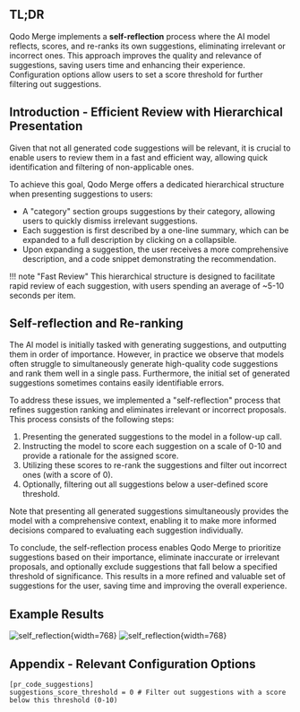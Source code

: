 ## TL;DR

Qodo Merge implements a **self-reflection** process where the AI model reflects, scores, and re-ranks its own suggestions, eliminating irrelevant or incorrect ones.
This approach improves the quality and relevance of suggestions, saving users time and enhancing their experience.
Configuration options allow users to set a score threshold for further filtering out suggestions.

## Introduction - Efficient Review with Hierarchical Presentation


Given that not all generated code suggestions will be relevant, it is crucial to enable users to review them in a fast and efficient way, allowing quick identification and filtering of non-applicable ones.

To achieve this goal, Qodo Merge offers a dedicated hierarchical structure when presenting suggestions to users:

- A "category" section groups suggestions by their category, allowing users to quickly dismiss irrelevant suggestions.
- Each suggestion is first described by a one-line summary, which can be expanded to a full description by clicking on a collapsible.
- Upon expanding a suggestion, the user receives a more comprehensive description, and a code snippet demonstrating the recommendation.

!!! note "Fast Review"
    This hierarchical structure is designed to facilitate rapid review of each suggestion, with users spending an average of ~5-10 seconds per item.

## Self-reflection and Re-ranking

The AI model is initially tasked with generating suggestions, and outputting them in order of importance.
However, in practice we observe that models often struggle to simultaneously generate high-quality code suggestions and rank them well in a single pass.
Furthermore, the initial set of generated suggestions sometimes contains easily identifiable errors.

To address these issues, we implemented a "self-reflection" process that refines suggestion ranking and eliminates irrelevant or incorrect proposals.
This process consists of the following steps:

1. Presenting the generated suggestions to the model in a follow-up call.
2. Instructing the model to score each suggestion on a scale of 0-10 and provide a rationale for the assigned score.
3. Utilizing these scores to re-rank the suggestions and filter out incorrect ones (with a score of 0).
4. Optionally, filtering out all suggestions below a user-defined score threshold.

Note that presenting all generated suggestions simultaneously provides the model with a comprehensive context, enabling it to make more informed decisions compared to evaluating each suggestion individually.

To conclude, the self-reflection process enables Qodo Merge to prioritize suggestions based on their importance, eliminate inaccurate or irrelevant proposals, and optionally exclude suggestions that fall below a specified threshold of significance.
This results in a more refined and valuable set of suggestions for the user, saving time and improving the overall experience.

## Example Results

![self_reflection](https://codium.ai/images/pr_agent/self_reflection1.png){width=768}
![self_reflection](https://codium.ai/images/pr_agent/self_reflection2.png){width=768}


## Appendix - Relevant Configuration Options
```
[pr_code_suggestions]
suggestions_score_threshold	= 0 # Filter out suggestions with a score below this threshold (0-10)
```
